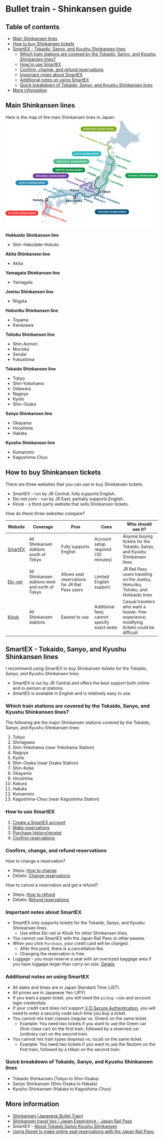 # Bullet train - Shinkansen guide


## Table of contents <!-- omit in toc -->

* [Main Shinkansen lines](#main-shinkansen-lines)
* [How to buy Shinkansen tickets](#how-to-buy-shinkansen-tickets)
* [SmartEX - Tokaido, Sanyo, and Kyushu Shinkansen lines](#smartex---tokaido-sanyo-and-kyushu-shinkansen-lines)
  * [Which train stations are covered by the Tokaido, Sanyo, and Kyushu Shinkansen lines?](#which-train-stations-are-covered-by-the-tokaido-sanyo-and-kyushu-shinkansen-lines)
  * [How to use SmartEX](#how-to-use-smartex)
  * [Confirm, change, and refund reservations](#confirm-change-and-refund-reservations)
  * [Important notes about SmartEX](#important-notes-about-smartex)
  * [Additional notes on using SmartEX](#additional-notes-on-using-smartex)
  * [Quick breakdown of Tokaido, Sanyo, and Kyushu Shinkansen lines](#quick-breakdown-of-tokaido-sanyo-and-kyushu-shinkansen-lines)
* [More information](#more-information)


## Main Shinkansen lines

Here is the map of the main Shinkansen lines in Japan:
![Map of Japan with all the main Shinkansen lines outlined](../../img/shinkansen-map.png)

**Hokkaido Shinkansen line**
* Shin-Hakodate-Hokuto

**Akita Shinkansen line**
* Akita

**Yamagata Shinkansen line**
* Yamagata

**Joetsu Shinkansen line**
* Niigata

**Hokuriku Shinkansen line**
* Toyama
* Kanazawa

**Tohoku Shinkansen line**
* Shin-Aomori
* Morioka
* Sendai
* Fukushima

**Tokaido Shinkansen line**
* Tokyo
* Shin-Yokohama
* Odawara
* Nagoya
* Kyoto
* Shin-Osaka

**Sanyo Shinkansen line**
* Okayama
* Hiroshima
* Hakata

**Kyushu Shinkansen line**
* Kumamoto
* Kagoshima-Chuo


## How to buy Shinkansen tickets

There are three websites that you can use to buy Shinkansen tickets:
* SmartEX - run by JR Central; fully supports English.
* Eki-net.com - run by JR East; partially supports English.
* Klook - a third-party website that sells Shinkansen tickets.

How do these three websites compare?

| Website                                                                  | Coverage                                       | Pros                                   | Cons                                                    | Who should use it?                                                                          |
| ------------------------------------------------------------------------ | ---------------------------------------------- | -------------------------------------- | ------------------------------------------------------- | ------------------------------------------------------------------------------------------ |
| [SmartEX](https://shinkansen2.jr-central.co.jp/RSV_P/smart_en_index.htm) | All Shinkansen stations south of Tokyo         | Fully supports English                 | Account setup required (30 minutes)                     | Anyone buying tickets for the Tokaido, Sanyo, and Kyushu Shinkansen lines                   |
| [Eki-net](https://www.eki-net.com/en/jreast-train-reservation/Top/Index) | All Shinkansen stations west and north of Tokyo | Allows seat reservations for JR Rail Pass users | Limited English support                         | JR Rail Pass users traveling on the Joetsu, Hokuriku, Tohoku, and Hokkaido lines            |
| [Klook](https://www.klook.com/japan-rail/shinkansen/)                    | All Shinkansen stations                         | Easiest to use                        | Additional fees; cannot specify exact seats | Casual travelers who want a hassle-free experience; modifying tickets could be difficult |


## SmartEX - Tokaido, Sanyo, and Kyushu Shinkansen lines

I recommend using SmartEX to buy Shinkansen tickets for the Tokaido, Sanyo, and Kyushu Shinkansen lines.
* SmartEX is run by JR Central and offers the best support both online and in-person at stations.
* SmartEX is available in English and is relatively easy to use.


### Which train stations are covered by the Tokaido, Sanyo, and Kyushu Shinkansen lines?

The following are the major Shinkansen stations covered by the Tokaido, Sanyo, and Kyushu Shinkansen lines:
1. Tokyo
2. Shinagawa
3. Shin-Yokohama (near Yokohama Station)
4. Nagoya
5. Kyoto
6. Shin-Osaka (near Osaka Station)
7. Shin-Kobe
8. Okayama
9. Hiroshima
10. Kokura
11. Hakata
12. Kumamoto
13. Kagoshima-Chuo (near Kagoshima Station)


### How to use SmartEX

1. [Create a SmartEX account](https://smart-ex.jp/en/beginner/entry/sp/)
2. [Make reservations](https://smart-ex.jp/en/reservation/reserve_smart/sp/)
3. [Purchase history/receipt](https://smart-ex.jp/en/reservation/reserve_smart/purchase_history/)
4. [Confirm reservations](https://smart-ex.jp/en/reservation/guide/referral/)


### Confirm, change, and refund reservations

How to change a reservation?
* Steps: [How to change](https://smart-ex.jp/en/reservation/guide/cancel/howto_change/)
* Details: [Change reservations](https://smart-ex.jp/en/reservation/change/)

How to cancel a reservation and get a refund?
* Steps: [How to refund](https://smart-ex.jp/en/reservation/guide/cancel/howto_change/)
* Details: [Refund reservations](https://smart-ex.jp/en/reservation/guide/cancel/)


### Important notes about SmartEX

* SmartEX only supports tickets for the Tokaido, Sanyo, and Kyushu Shinkansen lines.
  * Use either Eki-net or Klook for other Shinkansen lines.
* You cannot use SmartEX with the Japan Rail Pass or other passes.
* When you click `Purchase`, your credit card will be charged.
  * After this point, there is a cancellation fee.
  * Changing the reservation is free.
* Luggage - you must reserve a seat with an oversized baggage area if you have luggage larger than carry-on size. [Details](https://smart-ex.jp/en/entraining/oversized-baggage/)


### Additional notes on using SmartEX

* All dates and times are in Japan Standard Time (JST).
* All prices are in Japanese Yen (JPY).
* If you want a paper ticket, you will need the `pickup code` and account login credentials.
* If your credit card does not support [3-D Secure Authentication](https://smart-ex.jp/en/reservation/reserve_smart/3dsecure/), you will need to enter a security code each time you buy a ticket.
* You cannot mix train classes (regular vs. Green) on the same ticket.
  * Example: You need two tickets if you want to use the Green car (first-class car) on the first train, followed by a reserved car (ordinary car) on the second train.
* You cannot mix train types (express vs. local) on the same ticket.
  * Example: You need two tickets if you want to use the Nozomi on the first train, followed by a Hikari on the second train.


### Quick breakdown of Tokaido, Sanyo, and Kyushu Shinkansen lines

* Tokaido Shinkansen (Tokyo to Shin-Osaka)
* Sanyo Shinkansen (Shin-Osaka to Hakata)
* Kyushu Shinkansen (Hakata to Kagoshima-Chuo)


## More information

* [Shinkansen (Japanese Bullet Train)](https://www.japan-guide.com/e/e2018.html#ticket)
* [Shinkansen travel tips | Japan Experience - Japan Rail Pass](https://www.japan-experience.com/plan-your-trip/travel-by-train/shinkansen)
* SmartEX - [About Tokaido Sanyo Kyushu Shinkansen](https://smart-ex.jp/en/reservation/equipment/)
* [Using Ekinet to make online seat reservations with the Japan Rail Pass.](https://www.jrpass.com/blog/using-ekinet-to-make-online-seat-reservations-with-the-japan-rail-pass)
